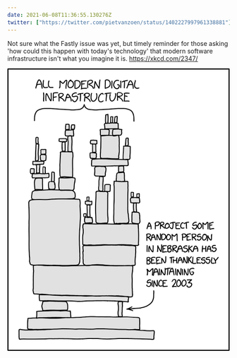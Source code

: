 ```yaml
---
date: 2021-06-08T11:36:55.130276Z
twitter: ["https://twitter.com/pietvanzoen/status/1402227997961338881"]
---
```

Not sure what the Fastly issue was yet, but timely reminder for those asking 'how could this happen with today's technology' that modern software infrastructure isn't what you imagine it is. https://xkcd.com/2347/

![](/media/dependency_2x.png)

